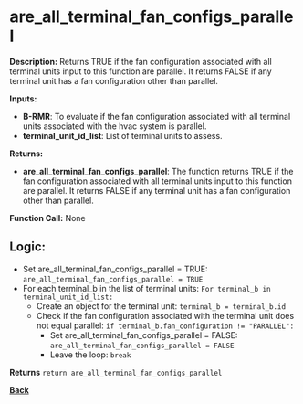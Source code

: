 # are_all_terminal_fan_configs_parallel   

**Description:** Returns TRUE if the fan configuration associated with all terminal units input to this function are parallel. It returns FALSE if any terminal unit has a fan configuration other than parallel.   

**Inputs:**  
- **B-RMR**: To evaluate if the fan configuration associated with all terminal units associated with the hvac system is parallel.   
- **terminal_unit_id_list**: List of terminal units to assess.

**Returns:**  
- **are_all_terminal_fan_configs_parallel**: The function returns TRUE if the fan configuration associated with all terminal units input to this function are parallel. It returns FALSE if any terminal unit has a fan configuration other than parallel.  
 
**Function Call:**  None       

## Logic: 
- Set are_all_terminal_fan_configs_parallel = TRUE: `are_all_terminal_fan_configs_parallel = TRUE`  
- For each terminal_b in the list of terminal units: `For terminal_b in terminal_unit_id_list:`  
    - Create an object for the terminal unit: `terminal_b = terminal_b.id`  
    - Check if the fan configuration associated with the terminal unit does not equal parallel: `if terminal_b.fan_configuration != "PARALLEL":`  
        - Set are_all_terminal_fan_configs_parallel = FALSE: `are_all_terminal_fan_configs_parallel = FALSE`
        - Leave the loop: `break`  

**Returns** `return are_all_terminal_fan_configs_parallel`  

**[Back](../../../_toc.md)**
